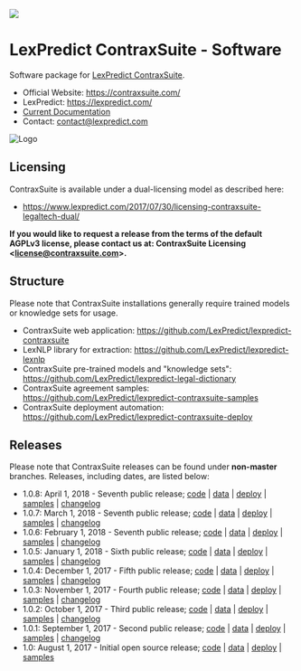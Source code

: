 [![](https://tokei.rs/b1/github/lexpredict/lexpredict-contraxsuite?category=code)](https://github.com/lexpredict/lexpredict-contraxsuite)

# LexPredict ContraxSuite - Software
Software package for [LexPredict ContraxSuite](https://github.com/LexPredict/lexpredict-contraxsuite).

* Official Website: https://contraxsuite.com/
* LexPredict: https://lexpredict.com/
* [Current Documentation](https://github.com/LexPredict/lexpredict-contraxsuite/blob/master/documentation/)
* Contact: contact@lexpredict.com

![Logo](https://www.lexpredict.com/wp-content/uploads/2014/08/lexpredict_logo_horizontal_1.png)

## Licensing
ContraxSuite is available under a dual-licensing model as described here:
 * https://www.lexpredict.com/2017/07/30/licensing-contraxsuite-legaltech-dual/

**If you would like to request a release from the terms of the default AGPLv3 license, please contact us at: ContraxSuite Licensing <<license@contraxsuite.com>>.**

## Structure
Please note that ContraxSuite installations generally require trained models or knowledge sets for usage.
* ContraxSuite web application: https://github.com/LexPredict/lexpredict-contraxsuite
* LexNLP library for extraction: https://github.com/LexPredict/lexpredict-lexnlp
* ContraxSuite pre-trained models and "knowledge sets": https://github.com/LexPredict/lexpredict-legal-dictionary
* ContraxSuite agreement samples: https://github.com/LexPredict/lexpredict-contraxsuite-samples
* ContraxSuite deployment automation: https://github.com/LexPredict/lexpredict-contraxsuite-deploy

## Releases
Please note that ContraxSuite releases can be found under **non-master** branches.  Releases, including dates, are listed below:

* 1.0.8: April 1, 2018 - Seventh public release; [code](https://github.com/LexPredict/lexpredict-contraxsuite/tree/1.0.8) | [data](https://github.com/LexPredict/lexpredict-legal-dictionary/tree/1.0.5) | [deploy](https://github.com/LexPredict/lexpredict-contraxsuite-deploy/tree/1.0.8) | [samples](https://github.com/LexPredict/lexpredict-contraxsuite-samples/tree/1.0.4) | [changelog](https://github.com/LexPredict/lexpredict-contraxsuite/blob/1.0.6/documentation/Release%20Notes%20and%20Changelog%20-%20Release%201.0.4.pdf)
* 1.0.7: March 1, 2018 - Seventh public release; [code](https://github.com/LexPredict/lexpredict-contraxsuite/tree/1.0.7) | [data](https://github.com/LexPredict/lexpredict-legal-dictionary/tree/1.0.5) | [deploy](https://github.com/LexPredict/lexpredict-contraxsuite-deploy/tree/1.0.7) | [samples](https://github.com/LexPredict/lexpredict-contraxsuite-samples/tree/1.0.4) | [changelog](https://github.com/LexPredict/lexpredict-contraxsuite/blob/1.0.6/documentation/Release%20Notes%20and%20Changelog%20-%20Release%201.0.4.pdf)
* 1.0.6: February 1, 2018 - Seventh public release; [code](https://github.com/LexPredict/lexpredict-contraxsuite/tree/1.0.6) | [data](https://github.com/LexPredict/lexpredict-legal-dictionary/tree/1.0.5) | [deploy](https://github.com/LexPredict/lexpredict-contraxsuite-deploy/tree/1.0.6) | [samples](https://github.com/LexPredict/lexpredict-contraxsuite-samples/tree/1.0.4) | [changelog](https://github.com/LexPredict/lexpredict-contraxsuite/blob/1.0.6/documentation/Release%20Notes%20and%20Changelog%20-%20Release%201.0.4.pdf)
* 1.0.5: January 1, 2018 - Sixth public release; [code](https://github.com/LexPredict/lexpredict-contraxsuite/tree/1.0.5) | [data](https://github.com/LexPredict/lexpredict-legal-dictionary/tree/1.0.5) | [deploy](https://github.com/LexPredict/lexpredict-contraxsuite-deploy/tree/1.0.5) | [samples](https://github.com/LexPredict/lexpredict-contraxsuite-samples/tree/1.0.4) | [changelog](https://github.com/LexPredict/lexpredict-contraxsuite/blob/1.0.5/documentation/Release%20Notes%20and%20Changelog%20-%20Release%201.0.4.pdf)
* 1.0.4: December 1, 2017 - Fifth public release; [code](https://github.com/LexPredict/lexpredict-contraxsuite/tree/1.0.4) | [data](https://github.com/LexPredict/lexpredict-legal-dictionary/tree/1.0.4) | [deploy](https://github.com/LexPredict/lexpredict-contraxsuite-deploy/tree/1.0.4) | [samples](https://github.com/LexPredict/lexpredict-contraxsuite-samples/tree/1.0.4) | [changelog](https://github.com/LexPredict/lexpredict-contraxsuite/blob/1.0.4/documentation/Release%20Notes%20and%20Changelog%20-%20Release%201.0.4.pdf)
* 1.0.3: November 1, 2017 - Fourth public release; [code](https://github.com/LexPredict/lexpredict-contraxsuite/tree/1.0.3) | [data](https://github.com/LexPredict/lexpredict-legal-dictionary/tree/1.0.3) | [deploy](https://github.com/LexPredict/lexpredict-contraxsuite-deploy/tree/1.0.3) | [samples](https://github.com/LexPredict/lexpredict-contraxsuite-samples/tree/1.0.3) | [changelog](https://github.com/LexPredict/lexpredict-contraxsuite/blob/1.0.3/documentation/Release%20Notes%20and%20Changelog%20-%20Release%201.0.3.pdf)
* 1.0.2: October 1, 2017 - Third public release; [code](https://github.com/LexPredict/lexpredict-contraxsuite/tree/1.0.2) | [data](https://github.com/LexPredict/lexpredict-legal-dictionary/tree/1.0.2) | [deploy](https://github.com/LexPredict/lexpredict-contraxsuite-deploy/tree/1.0.2) | [samples](https://github.com/LexPredict/lexpredict-contraxsuite-samples/tree/1.0.2) | [changelog](https://github.com/LexPredict/lexpredict-contraxsuite/blob/master/documentation/Release%20Notes%20and%20Changelog%20-%20Release%201.0.2.pdf)
* 1.0.1: September 1, 2017 - Second public release; [code](https://github.com/LexPredict/lexpredict-contraxsuite/tree/1.0.1) | [data](https://github.com/LexPredict/lexpredict-legal-dictionary/tree/1.0.1) | [deploy](https://github.com/LexPredict/lexpredict-contraxsuite-deploy/tree/1.0.1) | [samples](https://github.com/LexPredict/lexpredict-contraxsuite-samples/tree/1.0.1) | [changelog](https://github.com/LexPredict/lexpredict-contraxsuite/blob/1.0.1/documentation/Release%20Notes%20and%20Changelog%20-%20Release%201.0.1.pdf)
* 1.0: August 1, 2017 - Initial open source release; [code](https://github.com/LexPredict/lexpredict-contraxsuite/tree/1.0) | [data](https://github.com/LexPredict/lexpredict-legal-dictionary/tree/49cc3b3d3d3b6df469ca378be33a268eedd1df51) | [deploy](https://github.com/LexPredict/lexpredict-contraxsuite-deploy/tree/1a27d73c1798d70547f203323fe655828ce2f905) | [samples](https://github.com/LexPredict/lexpredict-contraxsuite-samples/tree/b45aa76cdf867b6cb3a31b3c626a90de7bfc4256)
